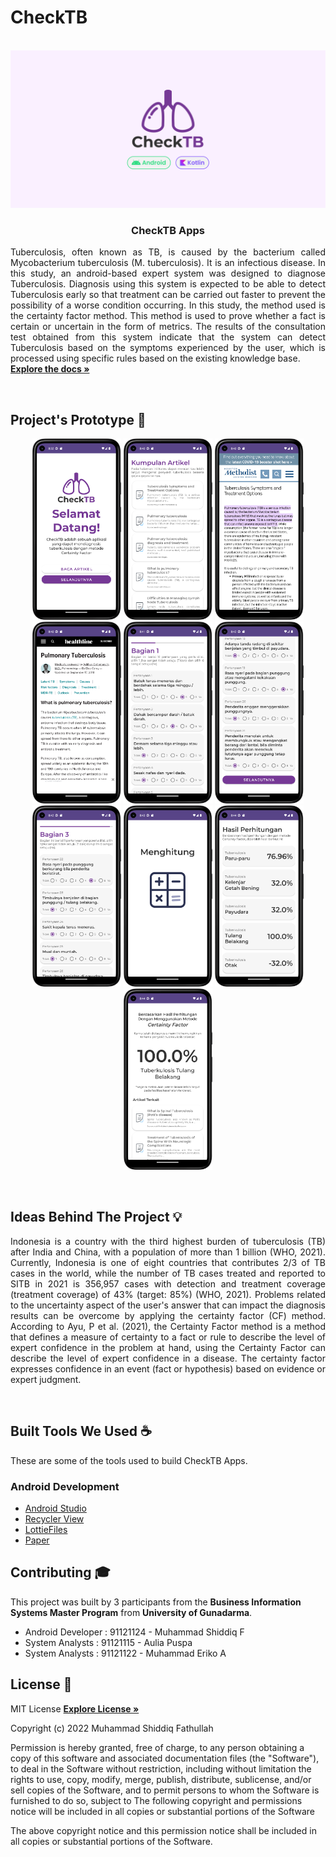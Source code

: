 # CheckTB

<!-- PROJECT LOGO -->
<p align="center">
  <br>
  <img  width="1280px" src="https://github.com/mas-diq/CheckTB/blob/master/Preview.png" />
  <h3 align="center">CheckTB Apps</h3>
  <p align="justify">
    Tuberculosis, often known as TB, is caused by the bacterium called Mycobacterium tuberculosis (M. tuberculosis). It is an infectious disease. In this study, an android-based expert system was designed to diagnose Tuberculosis. Diagnosis using this system is expected to be able to detect Tuberculosis early so that treatment can be carried out faster to prevent the possibility of a worse condition occurring. In this study, the method used is the certainty factor method. This method is used to prove whether a fact is certain or uncertain in the form of metrics. The results of the consultation test obtained from this system indicate that the system can detect Tuberculosis based on the symptoms experienced by the user, which is processed using specific rules based on the existing knowledge base.
    <br />
    <a href="https://github.com/mas-diq/CheckTB"><strong>Explore the docs »</strong></a>
  </p>
</p>
<br>

<!-- ABOUT THE PROJECT -->

## Project's Prototype :star2:

<p align="center">
<img  width="142px" src="https://github.com/mas-diq/CheckTB/blob/master/captures/Screenshot_20221219_083237.png" />
<img  width="142px" src="https://github.com/mas-diq/CheckTB/blob/master/captures/Screenshot_20221219_084003.png" />
<img  width="142px" src="https://github.com/mas-diq/CheckTB/blob/master/captures/Screenshot_20221219_084012.png" />
<img  width="142px" src="https://github.com/mas-diq/CheckTB/blob/master/captures/Screenshot_20221219_084027.png" />
<img  width="142px" src="https://github.com/mas-diq/CheckTB/blob/master/captures/Screenshot_20221219_084149.png" />
<img  width="142px" src="https://github.com/mas-diq/CheckTB/blob/master/captures/Screenshot_20221219_084218.png" />
<img  width="142px" src="https://github.com/mas-diq/CheckTB/blob/master/captures/Screenshot_20221219_084229.png" />
<img  width="142px" src="https://github.com/mas-diq/CheckTB/blob/master/captures/Screenshot_20221219_084353.png" />
<img  width="142px" src="https://github.com/mas-diq/CheckTB/blob/master/captures/Screenshot_20221219_084403.png" />
<img  width="142px" src="https://github.com/mas-diq/CheckTB/blob/master/captures/Screenshot_20221219_084412.png" />
</p>
<br>

<!-- ABOUT THE PROJECT -->
## Ideas Behind The Project :bulb:
<p align="justify">
Indonesia is a country with the third highest burden of tuberculosis (TB) after India and China, with a population of more than 1 billion (WHO, 2021). Currently, Indonesia is one of eight countries that contributes 2/3 of TB cases in the world, while the number of TB cases treated and reported to SITB in 2021 is 356,957 cases with detection and treatment coverage (treatment coverage) of 43% (target: 85%) (WHO, 2021). Problems related to the uncertainty aspect of the user's answer that can impact the diagnosis results can be overcome by applying the certainty factor (CF) method. According to Ayu, P et al. (2021), the Certainty Factor method is a method that defines a measure of certainty to a fact or rule to describe the level of expert confidence in the problem at hand, using the Certainty Factor can describe the level of expert confidence in a disease. The certainty factor expresses confidence in an event (fact or hypothesis) based on evidence or expert judgment. 


</p>
<br>

## Built Tools We Used :coffee:
These are some of the tools used to build CheckTB Apps.

### Android Development
* [Android Studio](https://developer.android.com/studio)
* [Recycler View](https://developer.android.com/jetpack/androidx/releases/recyclerview)
* [LottieFiles](https://lottiefiles.com/)
* [Paper](https://journal.mediapublikasi.id/index.php/oktal/article/view/626)
  <br>

<!-- CONTRIBUTING -->
## Contributing :mortar_board:

This project was built by 3 participants from the **Business Information Systems Master Program** from **University of Gunadarma**.

* Android Developer : 91121124 - Muhammad Shiddiq F
* System Analysts : 91121115 - Aulia Puspa
* System Analysts : 91121122 - Muhammad Eriko A
  <br>

<!-- LICENSE -->

## License :page_facing_up:

MIT License
<a href="https://github.com/mas-diq/CheckTB/blob/master/LICENSE"><strong>Explore License »</strong></a>

Copyright (c) 2022 Muhammad Shiddiq Fathullah

Permission is hereby granted, free of charge, to any person obtaining a copy of this software and
associated documentation files (the "Software"), to deal in the Software without restriction,
including without limitation the rights to use, copy, modify, merge, publish, distribute,
sublicense, and/or sell copies of the Software, and to permit persons to whom the Software is
furnished to do so, subject to The following copyright and permissions notice will be included in
all copies or substantial portions of the Software

The above copyright notice and this permission notice shall be included in all copies or substantial
portions of the Software.
